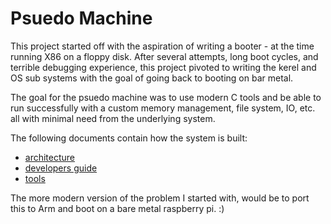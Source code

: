 # Psuedo Machine
This project started off with the aspiration of writing a booter - at the time running X86 on a floppy disk.  After several attempts, long boot cycles, and terrible debugging experience, this project pivoted to writing the kerel and OS sub systems with the goal of going back to booting on bar metal.  

The goal for the psuedo machine was to use modern C tools and be able to run successfully with a custom memory management, file system, IO, etc. all with minimal need from the underlying system.

The following documents contain how the system is built:
 - [architecture](src/docs/architecture.md)
 - [developers guide](src/docs/guide.md)
 - [tools](src/docs/tools.md)

The more modern version of the problem I started with, would be to port this to Arm and boot on a bare metal raspberry pi. :)
